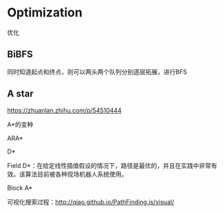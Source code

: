 # Optimization

优化

## BiBFS

同时知道起点和终点，则可以两头两个队列分别逐层拓展，进行BFS

## A star

https://zhuanlan.zhihu.com/p/54510444

A\*的变种

ARA\*

D\*

Field D\*：在给定线性插值假设的情况下，路径是最优的，并且在实践中非常有效。该算法目前被各种现场机器人系统使用。

Block A\*

可视化搜索过程：http://qiao.github.io/PathFinding.js/visual/

